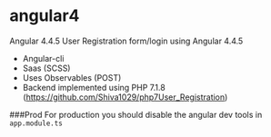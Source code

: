 # angular4
Angular 4.4.5
User Registration form/login using Angular 4.4.5
  - Angular-cli
  - Saas (SCSS)
  - Uses Observables (POST)
  - Backend implemented using PHP 7.1.8 (https://github.com/Shiva1029/php7User_Registration)
  
  ###Prod
  For production you should disable the angular dev tools in `app.module.ts`
  
